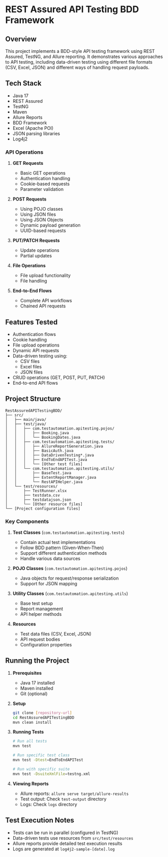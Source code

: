 # REST Assured API Testing BDD Framework

## Overview
This project implements a BDD-style API testing framework using REST Assured, TestNG, and Allure reporting. It demonstrates various approaches to API testing, including data-driven testing using different file formats (CSV, Excel, JSON) and different ways of handling request payloads.

## Tech Stack
- Java 17
- REST Assured
- TestNG
- Maven
- Allure Reports
- BDD Framework
- Excel (Apache POI)
- JSON parsing libraries
- Log4j2

### API Operations
1. **GET Requests**
   - Basic GET operations
   - Authentication handling
   - Cookie-based requests
   - Parameter validation

2. **POST Requests**
   - Using POJO classes
   - Using JSON files
   - Using JSON Objects
   - Dynamic payload generation
   - UUID-based requests

3. **PUT/PATCH Requests**
   - Update operations
   - Partial updates

4. **File Operations**
   - File upload functionality
   - File handling

5. **End-to-End Flows**
   - Complete API workflows
   - Chained API requests

## Features Tested
- Authentication flows
- Cookie handling
- File upload operations
- Dynamic API requests
- Data-driven testing using:
  - CSV files
  - Excel files
  - JSON files
- CRUD operations (GET, POST, PUT, PATCH)
- End-to-end API flows

## Project Structure

```
RestAssuredAPITestingBDD/
├── src/
│   ├── main/java/
│   ├── test/java/
│   │   ├── com.testautomation.apitesting.pojos/
│   │   │   ├── Booking.java
│   │   │   └── BookingDates.java
│   │   ├── com.testautomation.apitesting.tests/
│   │   │   ├── AllureReportGeneration.java
│   │   │   ├── BasicAuth.java
│   │   │   ├── DataDrivenTesting*.java
│   │   │   ├── EndToEndAPITest.java
│   │   │   └── [Other test files]
│   │   └── com.testautomation.apitesting.utils/
│   │       ├── BaseTest.java
│   │       ├── ExtentReportManager.java
│   │       └── RestAPIHelper.java
│   └── test/resources/
│       ├── TestRunner.xlsx
│       ├── testdata.csv
│       ├── testdatajson.json
│       └── [Other resource files]
└── [Project configuration files]
```

### Key Components

1. **Test Classes** (`com.testautomation.apitesting.tests`)
   - Contain actual test implementations
   - Follow BDD pattern (Given-When-Then)
   - Support different authentication methods
   - Handle various data sources

2. **POJO Classes** (`com.testautomation.apitesting.pojos`)
   - Java objects for request/response serialization
   - Support for JSON mapping

3. **Utility Classes** (`com.testautomation.apitesting.utils`)
   - Base test setup
   - Report management
   - API helper methods

4. **Resources**
   - Test data files (CSV, Excel, JSON)
   - API request bodies
   - Configuration properties

## Running the Project

1. **Prerequisites**
   - Java 17 installed
   - Maven installed
   - Git (optional)

2. **Setup**
   ```bash
   git clone [repository-url]
   cd RestAssuredAPITestingBDD
   mvn clean install
   ```

3. **Running Tests**
   ```bash
   # Run all tests
   mvn test

   # Run specific test class
   mvn test -Dtest=EndToEndAPITest

   # Run with specific suite
   mvn test -DsuiteXmlFile=testng.xml
   ```

4. **Viewing Reports**
   - Allure reports: `allure serve target/allure-results`
   - Test output: Check `test-output` directory
   - Logs: Check `logs` directory

## Test Execution Notes
- Tests can be run in parallel (configured in TestNG)
- Data-driven tests use resources from `src/test/resources`
- Allure reports provide detailed test execution results
- Logs are generated at `log4j2-sample-[date].log`
